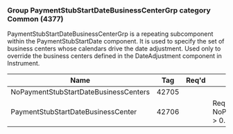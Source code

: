 ### Group PaymentStubStartDateBusinessCenterGrp category Common (4377)

PaymentStubStartDateBusinessCenterGrp is a repeating subcomponent within the PaymentStubStartDate component. It is used to specify the set of business centers whose calendars drive the date adjustment. Used only to override the business centers defined in the DateAdjustment component in Instrument.

| Name                                  | Tag   | Req'd | Documentation                                                 |
|---------------------------------------|-------|----------|---------------------------------------------------------------|
| NoPaymentStubStartDateBusinessCenters | 42705 |       |                                                               |
| PaymentStubStartDateBusinessCenter    | 42706 |       | Required if NoPaymentStubStartDateBusinessCenters(42705) > 0. |

